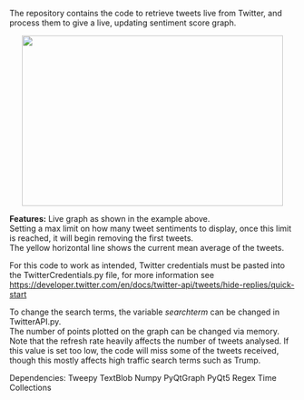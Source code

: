 The repository contains the code to retrieve tweets live from Twitter, and process them to give a live, updating sentiment score graph.

<p align="center">
  <img width="460" height="300" src="https://user-images.githubusercontent.com/66477337/100153157-a4863700-2e9b-11eb-9c20-27051d863573.gif">
</p>

**Features:**
Live graph as shown in the example above.<br/>
Setting a max limit on how many tweet sentiments to display, once this limit is reached, it will begin removing the first tweets.<br/>
The yellow horizontal line shows the current mean average of the tweets.<br/>


For this code to work as intended, Twitter credentials must be pasted into the TwitterCredentials.py file, for more information
see https://developer.twitter.com/en/docs/twitter-api/tweets/hide-replies/quick-start

To change the search terms, the variable *searchterm* can be changed in TwitterAPI.py. <br/>
The number of points plotted on the graph can be changed via memory. Note that the refresh rate heavily affects the number of tweets analysed. If this value is set too low, the code will miss some of the tweets received, though this mostly affects high traffic search terms such as Trump.

Dependencies:
Tweepy
TextBlob
Numpy
PyQtGraph
PyQt5
Regex
Time
Collections
